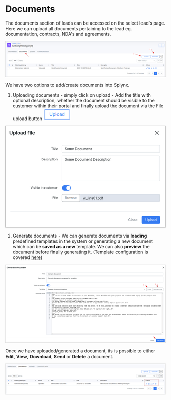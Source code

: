 Documents
=====
The documents section of leads can be accessed on the select lead's page. Here we can upload all documents pertaining to the lead eg. documentation, contracts, NDA's and agreements.

![Documents](documents.png)

We have two options to add/create documents into Splynx.

1. Uploading documents - simply click on upload - Add the title with optional description, whether the document should be visible to the customer within their portal and finally upload the document via the File upload button ![Upload Icon](Upload.png)

![Upload Document](Upload_document.png)

2. Generate documents - We can generate documents via **loading** predefined templates in the system or generating a new document which can be **saved as a new** template. We can also **preview** the document before finally generating it. (Template configuration is covered [here](configuration/system/templates/templates.md))

![Generate Document](documents_generate.png)

Once we have uploaded/generated a document, its is possible to either **Edit**, **View**, **Download**, **Send** or **Delete** a document.

![Document Operations](document_operations.png)
